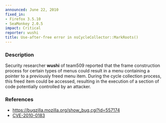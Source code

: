 ```yaml
---
announced: June 22, 2010
fixed_in:
- Firefox 3.5.10
- SeaMonkey 2.0.5
impact: Critical
reporter: wushi
title: Use-after-free error in nsCycleCollector::MarkRoots()
---
```


<h3>Description</h3>

<p>Security researcher <strong>wushi</strong> of team509 reported that
the frame construction process for certain types of menus could result
in a menu containing a pointer to a previously freed menu item.
During the cycle collection process, this freed item could be accessed,
resulting in the execution of a section of code potentially controlled
by an attacker.</p>

<h3>References</h3>

<ul>
  <li><a href="https://bugzilla.mozilla.org/show_bug.cgi?id=557174">https://bugzilla.mozilla.org/show_bug.cgi?id=557174</a></li>
  <li><a class="ex-ref" href="http://cve.mitre.org/cgi-bin/cvename.cgi?name=CVE-2010-0183">CVE-2010-0183</a></li>
</ul>




